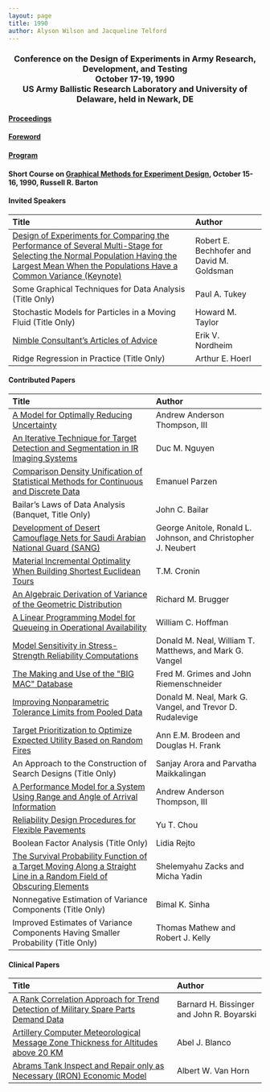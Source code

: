 ```yaml
---
layout: page
title: 1990
author: Alyson Wilson and Jacqueline Telford
---
```

<div align="center"><h3>Conference on the Design of Experiments in Army Research, Development, and Testing<br>
October 17-19, 1990<br>
US Army Ballistic Research Laboratory and University of Delaware, held in Newark, DE</h3></div>


#### [Proceedings](https://alysongwilson.github.io/ACAS/DOE4/DOE36.pdf#page=8)

#### [Foreword](https://alysongwilson.github.io/ACAS/DOE4/DOE36.pdf#page=12)

#### [Program](https://alysongwilson.github.io/ACAS/DOE4/DOE36.pdf#page=16)

#### Short Course on [Graphical Methods for Experiment Design](https://alysongwilson.github.io/ACAS/DOE4/DOE36.pdf#page=318), October 15-16, 1990, Russell R. Barton


#### Invited Speakers

| Title | Author |
| :--- | :--- |
| [Design of Experiments for Comparing the Performance of Several Multi-Stage for Selecting the Normal Population Having the Largest Mean When the Populations Have a Common Variance (Keynote)](https://alysongwilson.github.io/ACAS/DOE4/DOE36.pdf#page=22) | Robert E. Bechhofer and David M. Goldsman |
| Some Graphical Techniques for Data Analysis (Title Only) | Paul A. Tukey |
| Stochastic Models for Particles in a Moving Fluid (Title Only) | Howard M. Taylor |
| [Nimble Consultant’s Articles of Advice](https://alysongwilson.github.io/ACAS/DOE4/DOE36.pdf#page=302) | Erik V. Nordheim |
| Ridge Regression in Practice (Title Only) | Arthur E. Hoerl |


#### Contributed Papers

| Title | Author |
| :--- | :--- |
| [A Model for Optimally Reducing Uncertainty](https://alysongwilson.github.io/ACAS/DOE4/DOE36.pdf#page=94) | Andrew Anderson Thompson, III |
| [An Iterative Technique for Target Detection and Segmentation in IR Imaging Systems](https://alysongwilson.github.io/ACAS/DOE4/DOE36.pdf#page=108) | Duc M. Nguyen |
| [Comparison Density Unification of Statistical Methods for Continuous and Discrete Data](https://alysongwilson.github.io/ACAS/DOE4/DOE36.pdf#page=124) | Emanuel Parzen |
| Bailar’s Laws of Data Analysis (Banquet, Title Only) | John C. Bailar |
| [Development of Desert Camouflage Nets for Saudi Arabian National Guard (SANG)](https://alysongwilson.github.io/ACAS/DOE4/DOE36.pdf#page=132) | George Anitole, Ronald L. Johnson, and Christopher J. Neubert |
| [Material Incremental Optimality When Building Shortest Euclidean Tours](https://alysongwilson.github.io/ACAS/DOE4/DOE36.pdf#page=146) | T.M. Cronin |
| [An Algebraic Derivation of Variance of the Geometric Distribution](https://alysongwilson.github.io/ACAS/DOE4/DOE36.pdf#page=164) | Richard M. Brugger |
| [A Linear Programming Model for Queueing in Operational Availability](https://alysongwilson.github.io/ACAS/DOE4/DOE36.pdf#page=168) | William C. Hoffman |
| [Model Sensitivity in Stress-Strength Reliability Computations](https://alysongwilson.github.io/ACAS/DOE4/DOE36.pdf#page=186) | Donald M. Neal, William T. Matthews, and Mark G. Vangel |
| [The Making and Use of the "BIG MAC" Database](https://alysongwilson.github.io/ACAS/DOE4/DOE36.pdf#page=174) | Fred M. Grimes and John Riemenschneider |
| [Improving Nonparametric Tolerance Limits from Pooled Data](https://alysongwilson.github.io/ACAS/DOE4/DOE36.pdf#page=208) | Donald M. Neal, Mark G. Vangel, and Trevor D. Rudalevige |
| [Target Prioritization to Optimize Expected Utility Based on Random Fires](https://alysongwilson.github.io/ACAS/DOE4/DOE36.pdf#page=244) | Ann E.M. Brodeen and Douglas H. Frank |
| An Approach to the Construction of Search Designs (Title Only) | Sanjay Arora and Parvatha Maikkalingan |
| [A Performance Model for a System Using Range and Angle of Arrival Information](https://alysongwilson.github.io/ACAS/DOE4/DOE36.pdf#page=256) | Andrew Anderson Thompson, III |
| [Reliability Design Procedures for Flexible Pavements](https://alysongwilson.github.io/ACAS/DOE4/DOE36.pdf#page=270) | Yu T. Chou |
| Boolean Factor Analysis (Title Only) | Lidia Rejto |
| [The Survival Probability Function of a Target Moving Along a Straight Line in a Random Field of Obscuring Elements](https://alysongwilson.github.io/ACAS/DOE4/DOE36.pdf#page=304) | Shelemyahu Zacks and Micha Yadin |
| Nonnegative Estimation of Variance Components (Title Only) | Bimal K. Sinha |
| Improved Estimates of Variance Components Having Smaller Probability (Title Only) | Thomas Mathew and Robert J. Kelly |


#### Clinical Papers

| Title | Author |
| :--- | :--- |
| [A Rank Correlation Approach for Trend Detection of Military Spare Parts Demand Data](https://alysongwilson.github.io/ACAS/DOE4/DOE36.pdf#page=42) | Barnard H. Bissinger and John R. Boyarski |
| [Artillery Computer Meteorological Message Zone Thickness for Altitudes above 20 KM](https://alysongwilson.github.io/ACAS/DOE4/DOE36.pdf#page=28) | Abel J. Blanco |
| [Abrams Tank Inspect and Repair only as Necessary (IRON) Economic Model](https://alysongwilson.github.io/ACAS/DOE4/DOE36.pdf#page=82) | Albert W. Van Horn |
